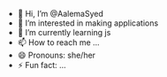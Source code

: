 - 👋 Hi, I’m @AalemaSyed
- 👀 I’m interested in making applications
- 🌱 I’m currently learning js
- 📫 How to reach me ...
- 😄 Pronouns: she/her
- ⚡ Fun fact: ...

<!---
AalemaSyed/AalemaSyed is a ✨ special ✨ repository because its `README.md` (this file) appears on your GitHub profile.
You can click the Preview link to take a look at your changes.
--->
